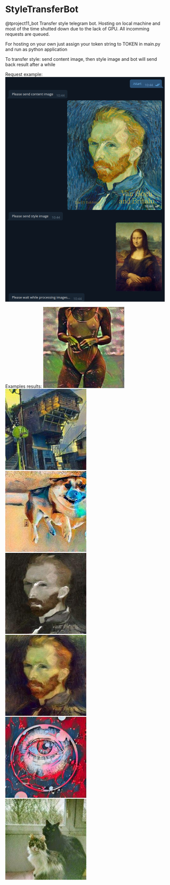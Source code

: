 # StyleTransferBot

@tproject11_bot
Transfer style telegram bot. Hosting on local machine and most of the time shutted down due to the lack of GPU.
All incomming requests are queued.

For hosting on your own just assign your token string to TOKEN in main.py and run as python application 


To transfer style: send content image, then style image and bot will send back result after a while

Request example:
![Example](resources\Screenshot_2020-06-13_12-10-08.png)

Examples results:
![Result_1](resources\photo_2020-06-13_12-02-04.jpg)![Result_2](resources\photo_2020-06-13_12-01-56.jpg)![Result_3](resources\photo_2020-06-13_12-01-51.jpg)![Result_4](resources\photo_2020-06-13_12-01-45.jpg)![Result_5](resources\photo_2020-06-13_12-01-21.jpg)![Result_6](resources\photo_2020-06-13_12-06-54.jpg)![Result_6](resources\photo_2020-06-13_12-07-14.jpg)

